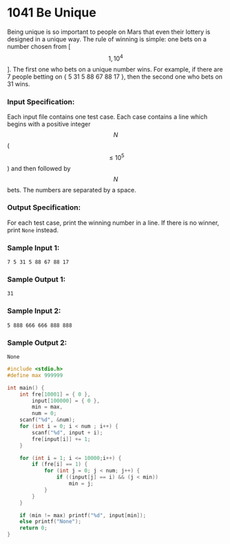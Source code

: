 # 1041 Be Unique
Being unique is so important to people on Mars that even their lottery is designed in a unique way. The rule of winning is simple: one bets on a number chosen from [$$1, 10^4$$]. The first one who bets on a unique number wins. For example, if there are 7 people betting on { 5 31 5 88 67 88 17 }, then the second one who bets on 31 wins.

### Input Specification:

Each input file contains one test case. Each case contains a line which begins with a positive integer $$N$$ ($$\le 10^5$$) and then followed by $$N$$ bets. The numbers are separated by a space.

### Output Specification:

For each test case, print the winning number in a line. If there is no winner, print `None` instead.

### Sample Input 1:
```in
7 5 31 5 88 67 88 17
```

### Sample Output 1:
```out
31
```

### Sample Input 2:
```in
5 888 666 666 888 888
```

### Sample Output 2:
```out
None
```

```cpp
#include <stdio.h>
#define max 999999

int main() {
	int fre[10001] = { 0 },
		input[100000] = { 0 },
		min = max,
		num = 0;
	scanf("%d", &num);
	for (int i = 0; i < num ; i++) {
		scanf("%d", input + i);
		fre[input[i]] += 1;
	}

	for (int i = 1; i <= 10000;i++) {
		if (fre[i] == 1) {
			for (int j = 0; j < num; j++) {
				if ((input[j] == i) && (j < min))
					min = j;
			}
		}
	}

	if (min != max) printf("%d", input[min]);
	else printf("None");
	return 0;
}
```